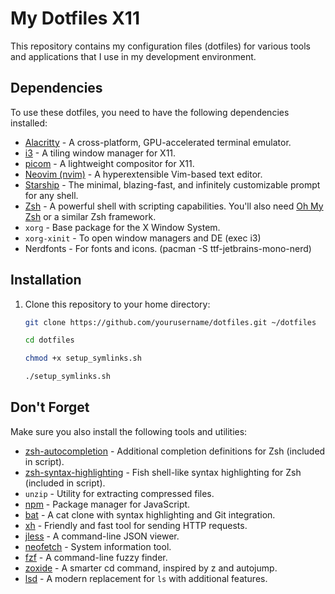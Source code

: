 # My Dotfiles X11

This repository contains my configuration files (dotfiles) for various tools and applications that I use in my development environment.

## Dependencies

To use these dotfiles, you need to have the following dependencies installed:

- [Alacritty](https://github.com/alacritty/alacritty) - A cross-platform, GPU-accelerated terminal emulator.
- [i3](https://i3wm.org/) - A tiling window manager for X11.
- [picom](https://github.com/yshui/picom) - A lightweight compositor for X11.
- [Neovim (nvim)](https://neovim.io/) - A hyperextensible Vim-based text editor.
- [Starship](https://starship.rs/) - The minimal, blazing-fast, and infinitely customizable prompt for any shell.
- [Zsh](https://www.zsh.org/) - A powerful shell with scripting capabilities. You'll also need [Oh My Zsh](https://ohmyz.sh/) or a similar Zsh framework.
- `xorg` - Base package for the X Window System.
- `xorg-xinit` - To open window managers and DE (exec i3)
- Nerdfonts - For fonts and icons. (pacman -S ttf-jetbrains-mono-nerd)

## Installation

1. Clone this repository to your home directory:

    ```sh
    git clone https://github.com/yourusername/dotfiles.git ~/dotfiles
    ```
    ```sh
    cd dotfiles
    ```
    ```sh
    chmod +x setup_symlinks.sh
    ```
    ```sh
    ./setup_symlinks.sh
    ```

## Don't Forget

Make sure you also install the following tools and utilities:

- [zsh-autocompletion](https://github.com/zsh-users/zsh-completions) - Additional completion definitions for Zsh (included in script).
- [zsh-syntax-highlighting](https://github.com/zsh-users/zsh-syntax-highlighting) - Fish shell-like syntax highlighting for Zsh (included in script).
- `unzip` - Utility for extracting compressed files.
- [npm](https://www.npmjs.com/) - Package manager for JavaScript.
- [bat](https://github.com/sharkdp/bat) - A cat clone with syntax highlighting and Git integration.
- [xh](https://github.com/ducaale/xh) - Friendly and fast tool for sending HTTP requests.
- [jless](https://github.com/PaulJuliusMartinez/jless) - A command-line JSON viewer.
- [neofetch](https://github.com/dylanaraps/neofetch) - System information tool.
- [fzf](https://github.com/junegunn/fzf) - A command-line fuzzy finder.
- [zoxide](https://github.com/ajeetdsouza/zoxide) - A smarter cd command, inspired by z and autojump.
- [lsd](https://github.com/Peltoche/lsd) - A modern replacement for `ls` with additional features.
